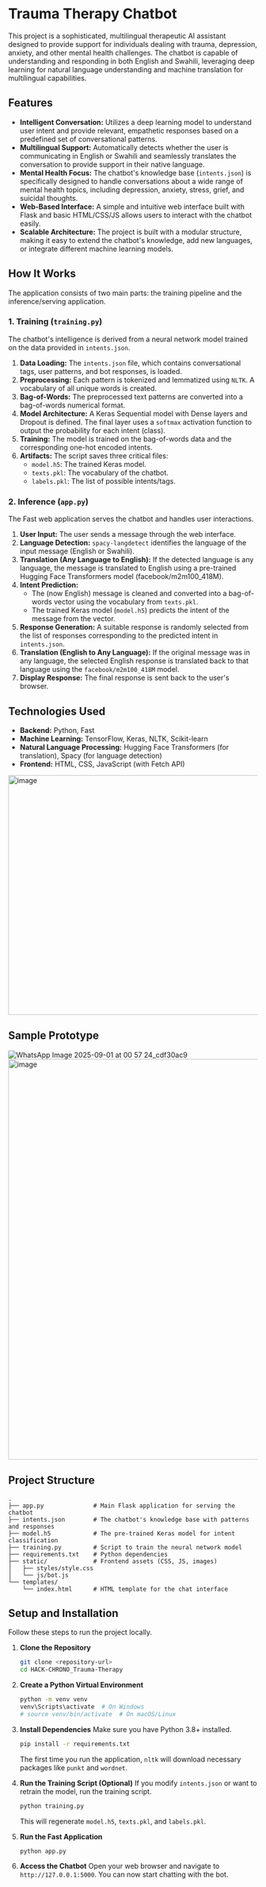 
# Trauma Therapy Chatbot

This project is a sophisticated, multilingual therapeutic AI assistant designed to provide support for individuals dealing with trauma, depression, anxiety, and other mental health challenges. The chatbot is capable of understanding and responding in both English and Swahili, leveraging deep learning for natural language understanding and machine translation for multilingual capabilities.

## Features

- **Intelligent Conversation:** Utilizes a deep learning model to understand user intent and provide relevant, empathetic responses based on a predefined set of conversational patterns.
- **Multilingual Support:** Automatically detects whether the user is communicating in English or Swahili and seamlessly translates the conversation to provide support in their native language.
- **Mental Health Focus:** The chatbot's knowledge base (`intents.json`) is specifically designed to handle conversations about a wide range of mental health topics, including depression, anxiety, stress, grief, and suicidal thoughts.
- **Web-Based Interface:** A simple and intuitive web interface built with Flask and basic HTML/CSS/JS allows users to interact with the chatbot easily.
- **Scalable Architecture:** The project is built with a modular structure, making it easy to extend the chatbot's knowledge, add new languages, or integrate different machine learning models.

## How It Works

The application consists of two main parts: the training pipeline and the inference/serving application.

### 1. Training (`training.py`)

The chatbot's intelligence is derived from a neural network model trained on the data provided in `intents.json`.

1.  **Data Loading:** The `intents.json` file, which contains conversational tags, user patterns, and bot responses, is loaded.
2.  **Preprocessing:** Each pattern is tokenized and lemmatized using `NLTK`. A vocabulary of all unique words is created.
3.  **Bag-of-Words:** The preprocessed text patterns are converted into a bag-of-words numerical format.
4.  **Model Architecture:** A Keras Sequential model with Dense layers and Dropout is defined. The final layer uses a `softmax` activation function to output the probability for each intent (class).
5.  **Training:** The model is trained on the bag-of-words data and the corresponding one-hot encoded intents.
6.  **Artifacts:** The script saves three critical files:
    -   `model.h5`: The trained Keras model.
    -   `texts.pkl`: The vocabulary of the chatbot.
    -   `labels.pkl`: The list of possible intents/tags.

### 2. Inference (`app.py`)

The Fast web application serves the chatbot and handles user interactions.

1.  **User Input:** The user sends a message through the web interface.
2.  **Language Detection:** `spacy-langdetect` identifies the language of the input message (English or Swahili).
3.  **Translation (Any Language to English):** If the detected language is any language, the message is translated to English using a pre-trained Hugging Face Transformers model (facebook/m2m100_418M).
4.  **Intent Prediction:**
    - The (now English) message is cleaned and converted into a bag-of-words vector using the vocabulary from `texts.pkl`.
    - The trained Keras model (`model.h5`) predicts the intent of the message from the vector.
5.  **Response Generation:** A suitable response is randomly selected from the list of responses corresponding to the predicted intent in `intents.json`.
6.  **Translation (English to Any Language):** If the original message was in any language, the selected English response is translated back to that language using the `facebook/m2m100_418M` model.
7.  **Display Response:** The final response is sent back to the user's browser.

## Technologies Used

- **Backend:** Python, Fast
- **Machine Learning:** TensorFlow, Keras, NLTK, Scikit-learn
- **Natural Language Processing:** Hugging Face Transformers (for translation), Spacy (for language detection)
- **Frontend:** HTML, CSS, JavaScript (with Fetch API)
<img width="1022" height="483" alt="image" src="https://github.com/user-attachments/assets/ed2dd9d6-315c-402b-a7c0-bd7b9cd15f24" />

## Sample Prototype 
![WhatsApp Image 2025-09-01 at 00 57 24_cdf30ac9](https://github.com/user-attachments/assets/ad01dd25-c297-42db-b092-066835f2eb81)
<img width="1272" height="807" alt="image" src="https://github.com/user-attachments/assets/f3ec41c8-cf61-406f-b823-f1259376d103" />





  

## Project Structure

```
.
├── app.py              # Main Flask application for serving the chatbot
├── intents.json        # The chatbot's knowledge base with patterns and responses
├── model.h5            # The pre-trained Keras model for intent classification
├── training.py         # Script to train the neural network model
├── requirements.txt    # Python dependencies
├── static/             # Frontend assets (CSS, JS, images)
│   ├── styles/style.css
│   └── js/bot.js
└── templates/
    └── index.html      # HTML template for the chat interface
```

## Setup and Installation

Follow these steps to run the project locally.

1.  **Clone the Repository**
    ```bash
    git clone <repository-url>
    cd HACK-CHRONO_Trauma-Therapy
    ```

2.  **Create a Python Virtual Environment**
    ```bash
    python -m venv venv
    venv\Scripts\activate  # On Windows
    # source venv/bin/activate  # On macOS/Linux
    ```

3.  **Install Dependencies**
    Make sure you have Python 3.8+ installed.
    ```bash
    pip install -r requirements.txt
    ```
    The first time you run the application, `nltk` will download necessary packages like `punkt` and `wordnet`.

4.  **Run the Training Script (Optional)**
    If you modify `intents.json` or want to retrain the model, run the training script.
    ```bash
    python training.py
    ```
    This will regenerate `model.h5`, `texts.pkl`, and `labels.pkl`.

5.  **Run the Fast Application**
    ```bash
    python app.py
    ```

6.  **Access the Chatbot**
    Open your web browser and navigate to `http://127.0.0.1:5000`. You can now start chatting with the bot.
